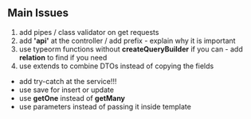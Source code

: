 ## Main Issues
1. add pipes / class validator on get requests  
1. add **'api'** at the controller / add prefix - explain why it is important
1. use typeorm functions without **createQueryBuilder** if you can -  add **relation** to find if you need
1. use extends to combine DTOs instead of copying the fields

* add try-catch at the service!!!
* use save for insert or update
* use **getOne** instead of **getMany**
* use parameters instead of passing it inside template